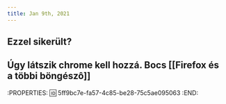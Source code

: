 ```yaml
---
title: Jan 9th, 2021
---
```


## Ezzel sikerült?
## Úgy látszik chrome kell hozzá. Bocs [[Firefox és a többi böngészô]]
:PROPERTIES:
:id: 5ff9bc7e-fa57-4c85-be28-75c5ae095063
:END:
##
